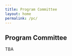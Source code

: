 ```yaml
---
title: Program Committee
layout: home
permalink: /pc/
---
```


## Program Committee

TBA

<!-- - [Bram Adams](https://mcis.cs.queensu.ca/) (Queen's University, Canada)
- [Tegawendé F. Bissyandé ](https://bissyande.github.io) (University of Luxembourg, Luxembourg)
- [Xinyun Chen](https://jungyhuk.github.io/) (Google DeepMind, USA)
- [Shing-Chi Cheung](https://home.cse.ust.hk/~scc/) (The Hong Kong University of Science and Technology, China)
- [Milos Gligoric](https://users.ece.utexas.edu/~gligoric/) (The University of Texas at Austin, USA)
- [Mark Harman](http://www0.cs.ucl.ac.uk/staff/M.Harman/) (Meta platforms and University College London, UK)
- [Vincent Hellendoorn](https://vhellendoorn.github.io/) (Carnegie Mellon University and Google, USA)
- [Yang Liu](https://personal.ntu.edu.sg/yangliu/) (Nanyang Technological University, Singapore)
- [Jian-Guang Lou](https://www.microsoft.com/en-us/research/people/jlou/) (Microsoft Research, China)
- [Ali Mesbah](https://people.ece.ubc.ca/amesbah/) (University of British Columbia, Canada)
- [Nachiappan Nagappan](https://nachinagappan.github.io/) (Meta Platforms, USA)
- [Graham Neubig](https://phontron.com) (Carnegie Mellon University, USA)
- [Mike Papadakis](https://mpapad.github.io/) (University of Luxembourg, Luxembourg)
- [Xin Peng](https://cspengxin.github.io/) (Fudan University, China)
- [Denys Poshyvanyk](https://www.cs.wm.edu/~denys) (William & Mary, USA)
- [Michael Pradel](https://software-lab.org/people/Michael_Pradel.html) (University of Stuttgart, Germany)
- [Baishakhi Ray](https://rayb.info) (Columbia University, USA)
- [Shin Hwei Tan](https://www.shinhwei.com/) (Concordia University, Canada)
- [Tao Xie](https://taoxiease.github.io/) (Peking University, China)
- [Eran Yahav](https://csaws.cs.technion.ac.il/~yahave/) (Technion, Israel)
- [Jie Zhang](https://sites.google.com/view/jie-zhang/home) (King's College London, UK)
- [Tianyi Zhang](https://tianyi-zhang.github.io/) (Purdue University, USA)
- [Thomas Zimmermann](https://thomas-zimmermann.com/) (Microsoft Research, USA)

<p class="note">📝 <em>All names are sorted alphabetically by last name.</em></p> -->
